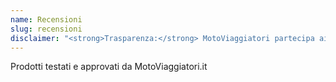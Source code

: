 ```yaml
---
name: Recensioni
slug: recensioni
disclaimer: "<strong>Trasparenza:</strong> MotoViaggiatori partecipa ai programmi referral di Amazon e eBay; questo significa che se acquisti un prodotto tramite i link presenti nei nostri articoli noi guadagnamo una piccola percentuale, senza alcuna maggiorazione di prezzo per te."
---
```

Prodotti testati e approvati da MotoViaggiatori.it